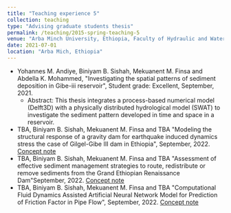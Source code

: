 ```yaml
---
title: "Teaching experience 5"
collection: teaching
type: "Advising graduate students thesis"
permalink: /teaching/2015-spring-teaching-5
venue: "Arba Minch University, Ethiopia, Faculty of Hydraulic and Water Resources Engineering"
date: 2021-07-01
location: "Arba Mich, Ethiopia"
---
```


* Yohannes M. Andiye, Biniyam B. Sishah, Mekuanent M. Finsa and Abdella K. Mohammed, "Investigating the spatial patterns of sediment deposition in Gibe-iii reservoir", Student grade: Excellent, September, 2021.
   * Abstract: This thesis integrates a process-based numerical model (Delft3D) with a physically distributed hydrological model (SWAT) to investigate the sediment pattern developed in time and space in a reservoir. 
* TBA, Biniyam B. Sishah, Mekuanent M. Finsa and TBA "Modeling the structural response of a gravity dam for earthquake induced dynamics stress the case of Gilgel-Gibe III dam in Ethiopia", September, 2022. [Concept note](https://drive.google.com/file/d/1LBbcVlpzsgwhlGIZnBjyLnIhAJ46Vj6i/view?usp=sharing)
* TBA, Biniyam B. Sishah, Mekuanent M. Finsa and TBA "Assessment of effective sediment management strategies to route, redistribute or remove sediments from the Grand Ethiopian Renaissance Dam"September, 2022. [Concept note](https://drive.google.com/file/d/180x3PtoR8_LxVROoJRQoq3WaeC473szt/view?usp=sharing)
* TBA, Biniyam B. Sishah, Mekuanent M. Finsa and TBA "Computational Fluid Dynamics Assisted Artificial Neural Network Model for Prediction of Friction Factor in Pipe Flow", September, 2022. [Concept note](https://drive.google.com/file/d/14QjN38EXMYGKQGr4IuDLst6OaY08zrxT/view?usp=sharing)


  
